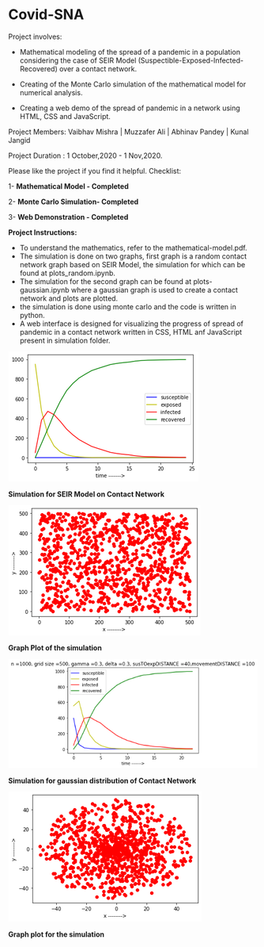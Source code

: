 # Covid-SNA

Project involves: 

* Mathematical modeling of the spread of a pandemic in a population considering the case of SEIR Model (Suspectible-Exposed-Infected-Recovered) over a contact network. 

* Creating of the Monte Carlo simulation of the mathematical model for numerical analysis. 

* Creating a web demo of the spread of pandemic in a network using HTML, CSS and JavaScript. 

Project Members:
Vaibhav Mishra | Muzzafer Ali | Abhinav Pandey | Kunal Jangid

Project Duration : 1 October,2020 - 1 Nov,2020.

Please like the project if you find it helpful.
Checklist:

1- **Mathematical Model - Completed**

2- **Monte Carlo Simulation-  Completed**

3- **Web Demonstration - Completed**


**Project Instructions:**
* To understand the mathematics, refer to the mathematical-model.pdf.
* The simulation is done on two graphs, first graph is a random contact network graph based on SEIR Model, the simulation for which can be found at plots_random.ipynb. 
* The simulation for the second graph can be found at plots-gaussian.ipynb where a gaussian graph is used to create a contact network and plots are plotted.
* the simulation is done using monte carlo and the code is written in python.
* A web interface is designed for visualizing the progress of spread of pandemic in a contact network written in CSS, HTML anf JavaScript present in simulation folder.




![alt text](results/1.png?raw=true "Simulation for random distribution for SEIR Model")

**Simulation for SEIR Model on Contact Network**

![alt text](results/2.png "Simulation for random distribution for SEIR Model")

**Graph Plot of the simulation**

![alt text](results/3.png "Simulation for random distribution for SEIR Model")

**Simulation for gaussian distribution of Contact Network**

![alt text](results/download.png "Simulation for random distribution for SEIR Model")

**Graph plot for the simulation**
